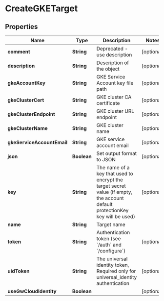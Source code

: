 

# CreateGKETarget


## Properties

Name | Type | Description | Notes
------------ | ------------- | ------------- | -------------
**comment** | **String** | Deprecated - use description |  [optional]
**description** | **String** | Description of the object |  [optional]
**gkeAccountKey** | **String** | GKE Service Account key file path |  [optional]
**gkeClusterCert** | **String** | GKE cluster CA certificate |  [optional]
**gkeClusterEndpoint** | **String** | GKE cluster URL endpoint |  [optional]
**gkeClusterName** | **String** | GKE cluster name |  [optional]
**gkeServiceAccountEmail** | **String** | GKE service account email |  [optional]
**json** | **Boolean** | Set output format to JSON |  [optional]
**key** | **String** | The name of a key that used to encrypt the target secret value (if empty, the account default protectionKey key will be used) |  [optional]
**name** | **String** | Target name | 
**token** | **String** | Authentication token (see &#x60;/auth&#x60; and &#x60;/configure&#x60;) |  [optional]
**uidToken** | **String** | The universal identity token, Required only for universal_identity authentication |  [optional]
**useGwCloudIdentity** | **Boolean** |  |  [optional]



